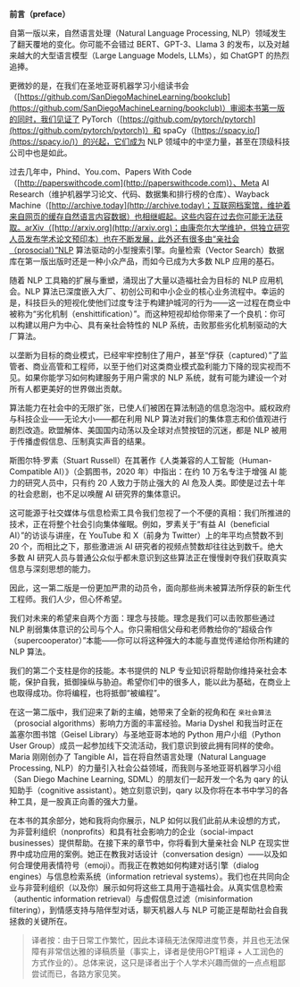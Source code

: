 **前言（preface）**

自第一版以来，自然语言处理（Natural Language Processing, NLP）领域发生了翻天覆地的变化。你可能不会错过 BERT、GPT-3、Llama 3 的发布，以及对越来越大的大型语言模型（Large Language Models, LLMs），如 ChatGPT 的热烈追捧。

更微妙的是，在我们在圣地亚哥机器学习小组读书会（[https://github.com/SanDiegoMachineLearning/bookclub](https://github.com/SanDiegoMachineLearning/bookclub)）审阅本书第一版的同时，我们见证了 PyTorch（[https://github.com/pytorch/pytorch](https://github.com/pytorch/pytorch)）和 spaCy（[https://spacy.io/](https://spacy.io/)）的兴起，它们成为 NLP 领域中的中坚力量，甚至在顶级科技公司中也是如此。

过去几年中，Phind、You.com、Papers With Code（[http://paperswithcode.com](http://paperswithcode.com)）、Meta AI Research（维护机器学习论文、代码、数据集和排行榜的仓库）、Wayback Machine（[http://archive.today](http://archive.today)；互联网档案馆，维护着来自网页的缓存自然语言内容数据）也相继崛起。这些内容在过去你可能无法获取。arXiv（[http://arxiv.org](http://arxiv.org)；由康奈尔大学维护，供独立研究人员发布学术论文预印本）也在不断发展，此外还有很多由“亲社会（prosocial）”NLP 算法驱动的小型搜索引擎。向量检索（Vector Search）数据库在第一版出版时还是一种小众产品，而如今已成为大多数 NLP 应用的基石。

随着 NLP 工具箱的扩展与重塑，涌现出了大量以造福社会为目标的 NLP 应用机会。NLP 算法已深度嵌入大厂、初创公司和中小企业的核心业务流程中。幸运的是，科技巨头的短视化使他们过度专注于构建护城河的行为——这一过程在商业中被称为“劣化机制（enshittification）”。而这种短视却给你带来了一个良机：你可以构建以用户为中心、具有亲社会特性的 NLP 系统，击败那些劣化机制驱动的大厂算法。

以垄断为目标的商业模式，已经牢牢控制住了用户，甚至“俘获（captured）”了监管者、商业高管和工程师，以至于他们对这类商业模式盈利能力下降的现实视而不见。如果你能学习如何构建服务于用户需求的 NLP 系统，就有可能为建设一个对所有人都更美好的世界做出贡献。

算法能力在社会中的无限扩张，已使人们被困在算法制造的信息泡泡中。威权政府与科技企业——无论大小——都在利用 NLP 算法对我们的集体意志和价值观进行剧烈改造。欧盟解体、美国国内动荡以及全球对点赞按钮的沉迷，都是 NLP 被用于传播虚假信息、压制真实声音的结果。

斯图尔特·罗素（Stuart Russell）在其著作《人类兼容的人工智能（Human-Compatible AI）》（企鹅图书，2020 年）中指出：在约 10 万名专注于增强 AI 能力的研究人员中，只有约 20 人致力于防止强大的 AI 危及人类。即使是过去十年的社会悲剧，也不足以唤醒 AI 研究界的集体意识。

这可能源于社交媒体与信息检索工具令我们忽视了一个不便的真相：我们所推进的技术，正在将整个社会引向集体催眠。例如，罗素关于“有益 AI（beneficial AI）”的访谈与讲座，在 YouTube 和 X（前身为 Twitter）上的年平均点赞数不到 20 个，而相比之下，那些激进派 AI 研究者的视频点赞数却往往达到数千。绝大多数 AI 研究人员与普通公众似乎都未意识到这些算法正在慢慢剥夺我们获取真实信息与深刻思想的能力。

因此，这一第二版是一份更加严肃的动员令，面向那些尚未被算法所俘获的新生代工程师。我们人少，但心怀希望。

我们对未来的希望来自两个方面：理念与技能。理念是我们可以击败那些通过 NLP 削弱集体意识的公司与个人。你只需相信父母和老师教给你的“超级合作（supercooperator）”本能——你可以将这种强大的本能与直觉传递给你所构建的 NLP 算法。

我们的第二个支柱是你的技能。本书提供的 NLP 专业知识将帮助你维持亲社会本能，保护自我，抵御操纵与胁迫。希望你们中的很多人，能以此为基础，在商业上也取得成功。你将编程，也将抵御“被编程”。

在这一第二版中，我们迎来了新的主编，她带来了全新的视角和在 ` 亲社会算法 `（prosocial algorithms）影响力方面的丰富经验。Maria Dyshel 和我当时正在盖塞尔图书馆（Geisel Library）与圣地亚哥本地的 Python 用户小组（Python User Group）成员一起参加线下交流活动，我们意识到彼此拥有同样的使命。Maria 刚刚创办了 Tangible AI，旨在将自然语言处理（Natural Language Processing, NLP）的力量引入社会公益领域，而我则与圣地亚哥机器学习小组（San Diego Machine Learning, SDML）的朋友们一起开发一个名为 qary 的认知助手（cognitive assistant）。她立刻意识到，qary 以及你将在本书中学习的各种工具，是一股真正向善的强大力量。

在本书的其余部分，她和我将向你展示，NLP 如何以我们此前从未设想的方式，为非营利组织（nonprofits）和具有社会影响力的企业（social-impact businesses）提供帮助。在接下来的章节中，你将看到大量亲社会 NLP 在现实世界中成功应用的案例。她正在教我对话设计（conversation design）——以及如何合理使用表情符号（emoji）。而我正在教她如何构建对话引擎（dialog engines）与信息检索系统（information retrieval systems）。我们也在共同向企业与非营利组织（以及你）展示如何将这些工具用于造福社会。从真实信息检索（authentic information retrieval）与虚假信息过滤（misinformation filtering），到情感支持与陪伴型对话，聊天机器人与 NLP 可能正是帮助社会自我拯救的关键所在。



> 译者按：由于日常工作繁忙，因此本译稿无法保障进度节奏，并且也无法保障有非常信达雅的译稿质量（事实上，译者是使用GPT粗译 + 人工润色的方式作业的）。总体来说，这只是译者出于个人学术兴趣而做的一点点粗鄙尝试而已，各路方家见笑。
>

